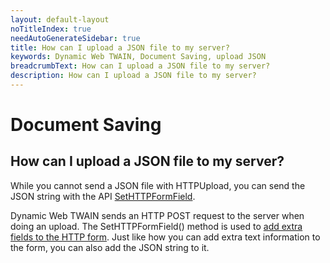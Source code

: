 ```yaml
---
layout: default-layout
noTitleIndex: true
needAutoGenerateSidebar: true
title: How can I upload a JSON file to my server?
keywords: Dynamic Web TWAIN, Document Saving, upload JSON
breadcrumbText: How can I upload a JSON file to my server?
description: How can I upload a JSON file to my server?
---
```


# Document Saving

## How can I upload a JSON file to my server?

While you cannot send a JSON file with HTTPUpload, you can send the JSON string with the API <a href="/web-twain/docs/info/api/WebTwain_IO.html#sethttpformfield" target="_blank">SetHTTPFormField</a>.

Dynamic Web TWAIN sends an HTTP POST request to the server when doing an upload. The SetHTTPFormField() method is used to <a href="/web-twain/docs/faq/additional-form-fields.html" target="_blank">add extra fields to the HTTP form</a>. Just like how you can add extra text information to the form, you can also add the JSON string to it.
